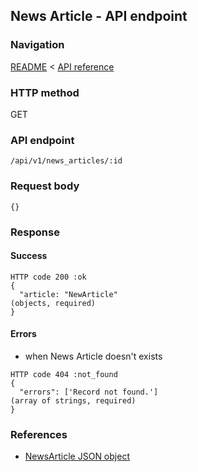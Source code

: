 ## News Article - API endpoint

### Navigation
[README](../../../../README.md)
<
[API reference](../../../api_reference.md)

### HTTP method
GET

### API endpoint
`/api/v1/news_articles/:id`

### Request body
```
{}
```

### Response
#### Success
```
HTTP code 200 :ok
{
  "article: "NewArticle"                                                        (objects, required)
}
```

#### Errors
- when News Article doesn't exists
```
HTTP code 404 :not_found
{
  "errors": ['Record not found.']                                               (array of strings, required)
}
```

### References
- [NewsArticle JSON object](../../../json_objects/news_article.md)
